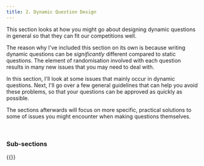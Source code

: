 ```yaml
---
title: 2. Dynamic Question Design
---
```


This section looks at how you might go about designing dynamic questions in general so that they can fit our competitions well. 

The reason why I've included this section on its own is because writing dynamic questions can be *significantly* different compared to static questions. The element of randomisation involved with each question results in many new issues that you may need to deal with.

In this section, I'll look at some issues that mainly occur in dynamic questions. Next, I'll go over a few general guidelines that can help you avoid these problems, so that your questions can be approved as quickly as possible.

The sections afterwards will focus on more specific, practical solutions to some of issues you might encounter when making questions themselves.

<br>

### Sub-sections
{{<toc-tree>}}
